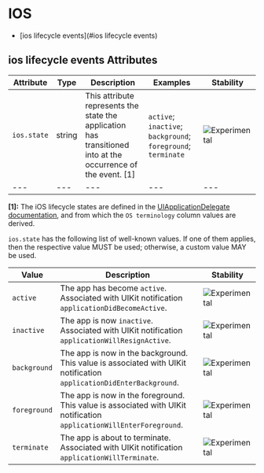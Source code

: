 
<!--- Hugo front matter used to generate the website version of this page:
--->

# IOS

- [ios lifecycle events](#ios lifecycle events)


## ios lifecycle events Attributes

| Attribute  | Type | Description  | Examples  | Stability |
|---|---|---|---|---|
| `ios.state` |  string | This attribute represents the state the application has transitioned into at the occurrence of the event. [1] | `active`; `inactive`; `background`; `foreground`; `terminate` | ![Experimental](https://img.shields.io/badge/-experimental-blue) |
|---|---|---|---|---|

**[1]:** The iOS lifecycle states are defined in the [UIApplicationDelegate documentation](https://developer.apple.com/documentation/uikit/uiapplicationdelegate#1656902), and from which the `OS terminology` column values are derived.


`ios.state` has the following list of well-known values. If one of them applies, then the respective value MUST be used; otherwise, a custom value MAY be used.

| Value  | Description | Stability |
|---|---|---|
| `active` | The app has become `active`. Associated with UIKit notification `applicationDidBecomeActive`. |  ![Experimental](https://img.shields.io/badge/-experimental-blue) |
| `inactive` | The app is now `inactive`. Associated with UIKit notification `applicationWillResignActive`. |  ![Experimental](https://img.shields.io/badge/-experimental-blue) |
| `background` | The app is now in the background. This value is associated with UIKit notification `applicationDidEnterBackground`. |  ![Experimental](https://img.shields.io/badge/-experimental-blue) |
| `foreground` | The app is now in the foreground. This value is associated with UIKit notification `applicationWillEnterForeground`. |  ![Experimental](https://img.shields.io/badge/-experimental-blue) |
| `terminate` | The app is about to terminate. Associated with UIKit notification `applicationWillTerminate`. |  ![Experimental](https://img.shields.io/badge/-experimental-blue) |


